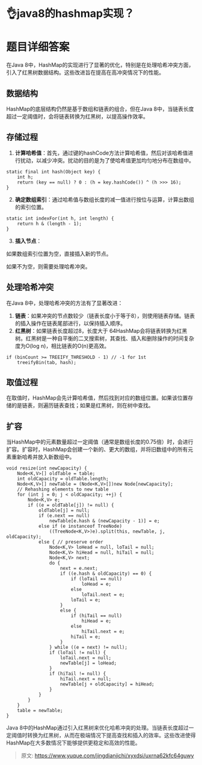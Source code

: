 # 👌java8的hashmap实现？

# 题目详细答案
在Java 8中，HashMap的实现进行了显著的优化，特别是在处理哈希冲突方面，引入了红黑树数据结构。这些改进旨在提高在高冲突情况下的性能。

## 数据结构
HashMap的底层结构仍然是基于数组和链表的组合，但在Java 8中，当链表长度超过一定阈值时，会将链表转换为红黑树，以提高操作效率。

## 存储过程
1. **计算哈希值**：首先，通过键的hashCode方法计算哈希值，然后对该哈希值进行扰动，以减少冲突。扰动的目的是为了使哈希值更加均匀地分布在数组中。

```plain
static final int hash(Object key) {
    int h;
    return (key == null) ? 0 : (h = key.hashCode()) ^ (h >>> 16);
}
```

2. **确定数组索引**：通过哈希值与数组长度的减一值进行按位与运算，计算出数组的索引位置。

```plain
static int indexFor(int h, int length) {
    return h & (length - 1);
}
```

3. **插入节点**：

如果数组索引位置为空，直接插入新的节点。

如果不为空，则需要处理哈希冲突。

## 处理哈希冲突
在Java 8中，处理哈希冲突的方法有了显著改进：

1. **链表**：如果冲突的节点数较少（链表长度小于等于8），则使用链表存储。链表的插入操作在链表尾部进行，以保持插入顺序。
2. **红黑树**：如果链表长度超过8，长度大于 64HashMap会将链表转换为红黑树。红黑树是一种自平衡的二叉搜索树，其查找、插入和删除操作的时间复杂度为O(log n)，相比链表的O(n)更高效。

```plain
if (binCount >= TREEIFY_THRESHOLD - 1) // -1 for 1st
    treeifyBin(tab, hash);
```

## 取值过程
在取值时，HashMap会先计算哈希值，然后找到对应的数组位置。如果该位置存储的是链表，则遍历链表查找；如果是红黑树，则在树中查找。

## 扩容
当HashMap中的元素数量超过一定阈值（通常是数组长度的0.75倍）时，会进行扩容。扩容时，HashMap会创建一个新的、更大的数组，并将旧数组中的所有元素重新哈希并放入新数组中。

```plain
void resize(int newCapacity) {
    Node<K,V>[] oldTable = table;
    int oldCapacity = oldTable.length;
    Node<K,V>[] newTable = (Node<K,V>[])new Node[newCapacity];
    // Rehashing elements to new table
    for (int j = 0; j < oldCapacity; ++j) {
        Node<K,V> e;
        if ((e = oldTable[j]) != null) {
            oldTable[j] = null;
            if (e.next == null)
                newTable[e.hash & (newCapacity - 1)] = e;
            else if (e instanceof TreeNode)
                ((TreeNode<K,V>)e).split(this, newTable, j, oldCapacity);
            else { // preserve order
                Node<K,V> loHead = null, loTail = null;
                Node<K,V> hiHead = null, hiTail = null;
                Node<K,V> next;
                do {
                    next = e.next;
                    if ((e.hash & oldCapacity) == 0) {
                        if (loTail == null)
                            loHead = e;
                        else
                            loTail.next = e;
                        loTail = e;
                    }
                    else {
                        if (hiTail == null)
                            hiHead = e;
                        else
                            hiTail.next = e;
                        hiTail = e;
                    }
                } while ((e = next) != null);
                if (loTail != null) {
                    loTail.next = null;
                    newTable[j] = loHead;
                }
                if (hiTail != null) {
                    hiTail.next = null;
                    newTable[j + oldCapacity] = hiHead;
                }
            }
        }
    }
    table = newTable;
}
```

<font style="color:rgb(36, 41, 47);">Java 8中的</font>HashMap<font style="color:rgb(36, 41, 47);">通过引入红黑树来优化哈希冲突的处理。当链表长度超过一定阈值时转换为红黑树，从而在极端情况下提高查找和插入的效率。这些改进使得</font>HashMap<font style="color:rgb(36, 41, 47);">在大多数情况下能够提供更稳定和高效的性能。</font>



> 原文: <https://www.yuque.com/jingdianjichi/xyxdsi/uxrna62kfc64guwy>